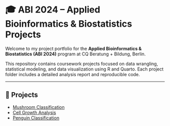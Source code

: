 # 🎓 ABI 2024 – Applied Bioinformatics & Biostatistics Projects

Welcome to my project portfolio for the **Applied Bioinformatics & Biostatistics (ABI 2024)** program at CQ Beratung + Bildung, Berlin.

This repository contains coursework projects focused on data wrangling, statistical modeling, and data visualization using R and Quarto. Each project folder includes a detailed analysis report and reproducible code.

---

## 📁 Projects


- [Mushroom Classification](./Mushroom_Classification)
- [Cell Growth Analysis](./Cell_Growth_Analysis)
- [Penguin Classification](./Penguin_Analysis_Project)

